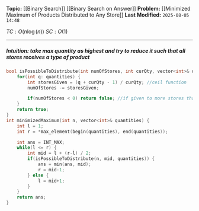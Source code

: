 **Topic:** [[Binary Search]] [[Binary Search on Answer]]
**Problem:**  [[Minimized Maximum of Products Distributed to Any Store]]
**Last Modified:**  `2025-08-05 14:48`

 $TC: O(n\log(n))$
 $SC: O(1)$

---
##### **Intuition**: take *max quantity* as highest and try to reduce it such that all *stores* receives a type of product

 
```cpp
bool isPossibleToDistribute(int numOfStores, int curQty, vector<int>& quantities) {
	for(int q: quantities) {
		int storesGiven = (q + curQty - 1) / curQty; //ceil function
		numOfStores -= storesGiven;

		if(numOfStores < 0) return false; //if given to more stores than the number of stores return
	}
	return true;
}
int minimizedMaximum(int n, vector<int>& quantities) {
	int l = 1;
	int r = *max_element(begin(quantities), end(quantities));

	int ans = INT_MAX;
	while(l <= r) {
		int mid = l + (r-l) / 2;
		if(isPossibleToDistribute(n, mid, quantities)) {
			ans = min(ans, mid);
			r = mid-1;
		} else {
			l = mid+1;
		}
	}
	return ans;
}
```